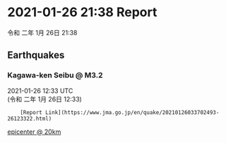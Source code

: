 # 2021-01-26 21:38 Report
令和 二年 1月 26日 21:38

## Earthquakes
### Kagawa-ken Seibu @ M3.2
2021-01-26 12:33 UTC  
        (令和 二年 1月 26日 12:33)
  
        [Report Link](https://www.jma.go.jp/en/quake/20210126033702493-26123322.html)  
[epicenter @ 20km](https://www.google.com/maps/place/34°18'00%22+133°48'00%22/@34.3,133.8,17z/data=!3m1!4b1!4m5!3m4!1s0x0:0x0!8m2!3d34.3!4d133.8)